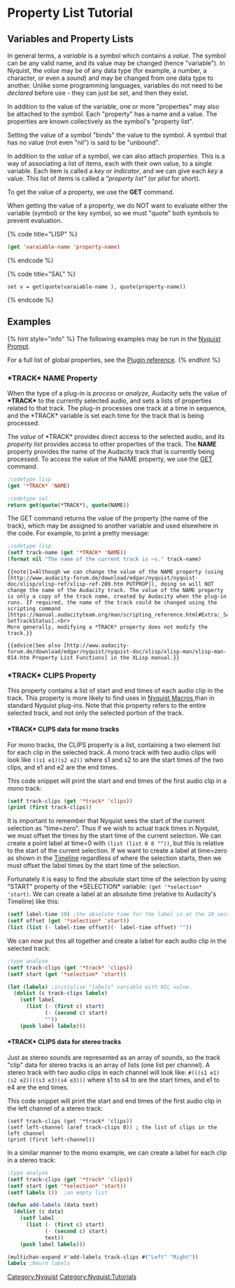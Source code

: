 # Property List Tutorial

## Variables and Property Lists <a href="#variables_and_property_lists" id="variables_and_property_lists"></a>

In general terms, a _variable_ is a symbol which contains a _value_. The symbol can be any valid name, and its value may be changed (hence "variable"). In Nyquist, the _value_ may be of any data type (for example, a number, a character, or even a _sound_) and may be changed from one data type to another. Unlike some programming languages, variables do not need to be _declared_ before use - they can just be set, and then they exist.

In addition to the value of the variable, one or more "properties" may also be attached to the symbol. Each "property" has a name and a value. The properties are known collectively as the symbol's "property list".

Setting the value of a symbol "binds" the value to the symbol. A symbol that has no value (not even "nil") is said to be "unbound".

In addition to the _value_ of a symbol, we can also attach _properties_. This is a way of associating a list of items, each with their own value, to a single variable. Each item is called a _key_ or _indicator_, and we can give each _key_ a value. This list of items is called a _"property list"_ (or _plist_ for short).

To get the value of a property, we use the **GET** command.

When getting the value of a property, we do NOT want to evaluate either the variable (symbol) or the key symbol, so we must "quote" both symbols to prevent evaluation.

{% code title="LISP" %}
```lisp
(get 'varaiable-name 'property-name)
```
{% endcode %}

{% code title="SAL" %}
```clike
set v = get(quote(varaiable-name ), quote(property-name))
```
{% endcode %}

## Examples

{% hint style="info" %}
The following examples may be run in the [Nyquist Prompt](https://manual.audacityteam.org/man/nyquist\_prompt.html).

For a full list of global properties, see the [Plugin reference](../plugin-reference.md).
{% endhint %}

### \*TRACK\* NAME Property <a href="#track_name_property" id="track_name_property"></a>

When the type of a plug-in is _process_ or _analyze_, Audacity sets the value of **\*TRACK\*** to the currently selected audio, and sets a lists of properties related to that track. The plug-in processes one track at a time in sequence, and the \*TRACK\* variable is set each time for the track that is being processed.

The _value_ of \*TRACK\* provides direct access to the selected audio, and its _property list_ provides access to other properties of the track. The **NAME** property provides the name of the Audacity track that is currently being processed. To access the value of the NAME property, we use the [GET](http://www.audacity-forum.de/download/edgar/nyquist/nyquist-doc/xlisp/xlisp-ref/xlisp-ref-130.htm) command.

```lisp
;codetype lisp
(get '*TRACK* 'NAME)

;codetype sal
return get(quote(*TRACK*), quote(NAME))
```

The GET command returns the value of the property (the name of the track), which may be assigned to another variable and used elsewhere in the code. For example, to print a pretty message:

```lisp
;codetype lisp
(setf track-name (get '*TRACK* 'NAME))
(format nil "The name of the current track is ~s." track-name)
```

```
{{note|1=Although we can change the value of the NAME property (using [http://www.audacity-forum.de/download/edgar/nyquist/nyquist-doc/xlisp/xlisp-ref/xlisp-ref-209.htm PUTPROP]), doing so will NOT change the name of the Audacity track. The value of the NAME property is only a copy of the track name, created by Audacity when the plug-in runs. If required, the name of the track could be changed using the scripting command [https://manual.audacityteam.org/man/scripting_reference.html#Extra:_Scriptables_I SetTrackStatus].<br>
More generally, modifying a *TRACK* property does not modify the track.}}
```

```
{{advice|See also [http://www.audacity-forum.de/download/edgar/nyquist/nyquist-doc/xlisp/xlisp-man/xlisp-man-014.htm Property List Functions] in the XLisp manual.}}
```

### \*TRACK\* CLIPS Property <a href="#track_clips_property" id="track_clips_property"></a>

This property contains a list of start and end times of each audio clip in the track. This property is more likely to find uses in [Nyquist Macros ](macro-tutorial.md)than in standard Nyquist plug-ins. Note that this property refers to the entire selected track, and not only the selected portion of the track.

#### **\*TRACK\* CLIPS data for mono tracks**

For mono tracks, the CLIPS property is a list, containing a two element list for each clip in the selected track. A mono track with two audio clips will look like `((s1 e1)(s2 e2))` where s1 and s2 to are the start times of the two clips, and e1 and e2 are the end times.

This code snippet will print the start and end times of the first audio clip in a mono track:

```lisp
(setf track-clips (get '*track* 'clips))
(print (first track-clips))
```

It is important to remember that Nyquist sees the start of the current selection as "time=zero". Thus if we wish to actual track times in Nyquist, we must offset the times by the start time of the current selection. We can create a point label at time=0 with `(list (list 0 0 ""))`, but this is relative to the start of the current selection. If we want to create a label at time=zero as shown in the [Timeline](https://manual.audacityteam.org/man/timeline.html) regardless of where the selection starts, then we must offset the label times by the start time of the selection.

Fortunately it is easy to find the absolute start time of the selection by using "START" property of the \*SELECTION\* variable: `(get '*selection* 'start)`. We can create a label at an absolute time (relative to Audacity's Timeline) like this:

```lisp
(setf label-time 10) ;the absolute time for the label is at the 10 second mark
(setf offset (get '*selection* 'start))
(list (list (- label-time offset)(- label-time offset) ""))
```

We can now put this all together and create a label for each audio clip in the selected track:

```lisp
;type analyze
(setf track-clips (get '*track* 'clips))
(setf start (get '*selection* 'start))

(let (labels) ;initialise "labels" variable with NIL value.
  (dolist (c track-clips labels)
    (setf label
      (list (- (first c) start)
            (- (second c) start)
            ""))
    (push label labels)))
```

#### **\*TRACK\* CLIPS data for stereo tracks**

Just as stereo sounds are represented as an array of sounds, so the track "clip" data for stereo tracks is an array of lists (one list per channel). A stereo track with two audio clips in each channel will look like: `#(((s1 e1)(s2 e2))((s3 e3)(s4 e3)))` where s1 to s4 to are the start times, and e1 to e4 are the end times.

This code snippet will print the start and end times of the first audio clip in the left channel of a stereo track:

```
(setf track-clips (get '*track* 'clips))
(setf left-channel (aref track-clips 0)) ; the list of clips in the left channel
(print (first left-channel))
```

In a similar manner to the mono example, we can create a label for each clip in a stereo track:

```lisp
;type analyze
(setf track-clips (get '*track* 'clips))
(setf start (get '*selection* 'start))
(setf labels ())  ;an empty list

(defun add-labels (data text)
  (dolist (c data)
    (setf label
      (list (- (first c) start)
            (- (second c) start)
            text))
    (push label labels)))

(multichan-expand #'add-labels track-clips #("Left" "Right"))
labels ;Reurn labels
```

[Category:Nyquist](Category:Nyquist) [Category:Nyquist:Tutorials](Category:Nyquist:Tutorials)

